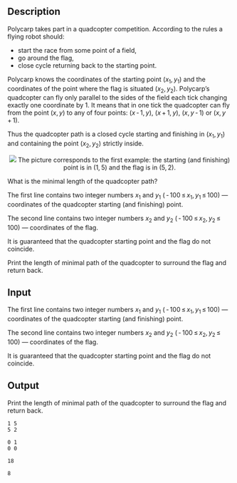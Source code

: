 ## Description

<div><p>Polycarp takes part in a quadcopter competition. According to the rules a flying robot should:</p><ul> <li> start the race from some point of a field, </li><li> go around the flag, </li><li> close cycle returning back to the starting point. </li></ul><p>Polycarp knows the coordinates of the starting point (<span class="tex-span"><i>x</i><sub class="lower-index">1</sub>, <i>y</i><sub class="lower-index">1</sub></span>) and the coordinates of the point where the flag is situated (<span class="tex-span"><i>x</i><sub class="lower-index">2</sub>, <i>y</i><sub class="lower-index">2</sub></span>). Polycarp’s quadcopter can fly only parallel to the sides of the field each tick changing exactly one coordinate by <span class="tex-span">1</span>. It means that in one tick the quadcopter can fly from the point (<span class="tex-span"><i>x</i>, <i>y</i></span>) to any of four points: (<span class="tex-span"><i>x</i> - 1, <i>y</i></span>), (<span class="tex-span"><i>x</i> + 1, <i>y</i></span>), (<span class="tex-span"><i>x</i>, <i>y</i> - 1</span>) or (<span class="tex-span"><i>x</i>, <i>y</i> + 1</span>).</p><p>Thus the quadcopter path is a closed cycle starting and finishing in (<span class="tex-span"><i>x</i><sub class="lower-index">1</sub>, <i>y</i><sub class="lower-index">1</sub></span>) and containing the point (<span class="tex-span"><i>x</i><sub class="lower-index">2</sub>, <i>y</i><sub class="lower-index">2</sub></span>) strictly inside.</p><center> <img class="tex-graphics" src="file://xFHpHOaF.png" style="max-width: 100.0%;max-height: 100.0%;">   <span class="tex-font-size-small">The picture corresponds to the first example: the starting (and finishing) point is in (<span class="tex-span">1, 5</span>) and the flag is in (<span class="tex-span">5, 2</span>).</span> </center><p>What is the minimal length of the quadcopter path?</p></div><div class="input-specification"><p>The first line contains two integer numbers <span class="tex-span"><i>x</i><sub class="lower-index">1</sub></span> and <span class="tex-span"><i>y</i><sub class="lower-index">1</sub></span> (<span class="tex-span"> - 100 ≤ <i>x</i><sub class="lower-index">1</sub>, <i>y</i><sub class="lower-index">1</sub> ≤ 100</span>) — coordinates of the quadcopter starting (and finishing) point.</p><p>The second line contains two integer numbers <span class="tex-span"><i>x</i><sub class="lower-index">2</sub></span> and <span class="tex-span"><i>y</i><sub class="lower-index">2</sub></span> (<span class="tex-span"> - 100 ≤ <i>x</i><sub class="lower-index">2</sub>, <i>y</i><sub class="lower-index">2</sub> ≤ 100</span>) — coordinates of the flag.</p><p>It is guaranteed that the quadcopter starting point and the flag do not coincide.</p></div><div class="output-specification"><p>Print the length of minimal path of the quadcopter to surround the flag and return back.</p></div>

## Input

<p>The first line contains two integer numbers <span class="tex-span"><i>x</i><sub class="lower-index">1</sub></span> and <span class="tex-span"><i>y</i><sub class="lower-index">1</sub></span> (<span class="tex-span"> - 100 ≤ <i>x</i><sub class="lower-index">1</sub>, <i>y</i><sub class="lower-index">1</sub> ≤ 100</span>) — coordinates of the quadcopter starting (and finishing) point.</p><p>The second line contains two integer numbers <span class="tex-span"><i>x</i><sub class="lower-index">2</sub></span> and <span class="tex-span"><i>y</i><sub class="lower-index">2</sub></span> (<span class="tex-span"> - 100 ≤ <i>x</i><sub class="lower-index">2</sub>, <i>y</i><sub class="lower-index">2</sub> ≤ 100</span>) — coordinates of the flag.</p><p>It is guaranteed that the quadcopter starting point and the flag do not coincide.</p>

## Output

<p>Print the length of minimal path of the quadcopter to surround the flag and return back.</p>





```input1
1 5
5 2

```




```input2
0 1
0 0

```




```output1
18

```




```output2
8

```


